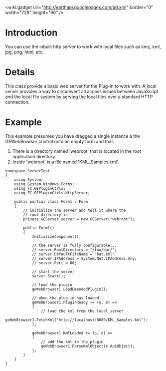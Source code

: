 &lt;wiki:gadget url="http://earthapi.googlepages.com/ad.xml" border="0" width="728" height="90" /&gt;

# Introduction #

You can use the inbuilt http server to work with local files such as kmz, kml, jpg, png, html, etc.

# Details #

This class provide a basic web server for the Plug-in to work with. A local server provides a way to circumvent all access issues between JavaScript and the local file system by serving the local files over a standard HTTP connection.

# Example #

This example presumes you have dragged a single instance a the GEWebBrowser control onto an empty form and that.

1) There is a directory named 'webroot' that is located in the root application directory.
2) Inside 'webroot' is a file named 'KML\_Samples.kml'.

```
namespace ServerTest
{
    using System;
    using System.Windows.Forms;
    using FC.GEPluginCtrls;
    using FC.GEPluginCtrls.HttpServer;

    public partial class Form1 : Form
    {
        // initialise the server and tell it where the
        // root directory is 
        private GEServer server = new GEServer("webroot");

        public Form1()
        {
            InitializeComponent();

            // the server is fully configurable...
            // server.RootDirectory = "/foo/bar/";
            // server.DefaultFileName = "bat.kml"
            // server.IPAddress = System.Net.IPAddress.Any;
            // server.Port = 80;

            // start the server
            server.Start();

            // load the plugin
            geWebBrowser1.LoadEmbededPlugin();

            // when the plug-in has loaded
            geWebBrowser1.PluginReady += (o, e) =>
            {
                // load the kml from the local server
                geWebBrowser1.FetchKml("http://localhost:8080/KML_Samples.kml");
            };

            geWebBrowser1.KmlLoaded += (o, e) =>
            {
                // add the kml to the plugin
                geWebBrowser1.ParseKmlObject(e.ApiObject);
            };
        }
    }
}

```